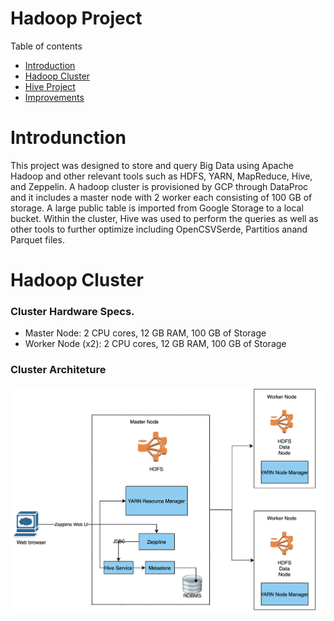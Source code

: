 # Hadoop Project
Table of contents
* [Introduction](#Introduction)
* [Hadoop Cluster](#Introduction)
* [Hive Project](#Introduction)
* [Improvements](#Introduction)

# Introdunction 
This project was designed to store and query Big Data using Apache Hadoop and other relevant tools such as HDFS, YARN, MapReduce, Hive, and Zeppelin. A hadoop cluster is provisioned by GCP through DataProc and it includes a master node with 2 worker each consisting of 100 GB of storage. A large public table is imported from Google Storage to a local bucket. Within the cluster, Hive was used to perform the queries as well as other tools to further optimize including OpenCSVSerde, Partitios anand Parquet files. 

# Hadoop Cluster 
### Cluster Hardware Specs.
- Master Node: 2 CPU cores, 12 GB RAM, 100 GB of Storage
- Worker Node (x2): 2 CPU cores, 12 GB RAM, 100 GB of Storage

### Cluster Architeture
![](assets/architecture.png)
